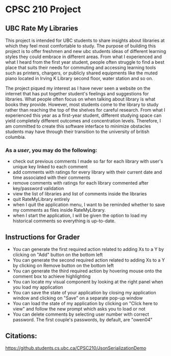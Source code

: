 # CPSC 210 Project

## UBC Rate My Libraries

This project is intended for UBC students to share insights about libraries at which they
feel most comfortable to study. The purpose of building this project is to offer freshmen and
new ubc students ideas of different learning styles they could embrace in different areas. 
From what I experienced and what I heard from the first year student, people often struggle to
find a best place that suits their needs for commuting 
and accessing learning tools such as printers,
chargers, or publicly shared equipments like the muted piano located in Irving K Library
second floor, water station and so on. 

The project piqued my interest as I have never seen a website on the internet
that has put together student's feelings and suggestions for libraries. What people often
focus on when talking about library is what books they provide. However, most
students come to the library to study rather than reaching the top of the shelves
for careful research. From what I experienced this year as a first-year student, different
studying space can yield completely different outcomes and concentration levels. Therefore,
I am committed to create this software interface to minimize obstacles students
may have through their transition to the university of british columbia.


### As a *user*, you may do the following:
- check out previous comments I made so far for each library with user's unique key linked to each comment
- add comments with ratings for every library with their current date and time associated with their comments
- remove comments with ratings for each library commented after key/password validation
- view the list of libraries and list of comments inside the libraries
- quit RateMyLibrary entirely
- when I quit the application menu, I want to be reminded whether to save my comments as files inside RateMyLibrary.
- when I start the application, I will be given the option to load my historical comments so everything is up-to-date.


## Instructions for Grader
- You can generate the first required action related to adding Xs to a Y by clicking on "Add" button on the bottom left
- You can generate the second required action related to adding Xs to a Y by clicking on Remove button on the bottom left
- You can generate the third required action by hovering mouse onto the comment box to achieve highlighting
- You can locate my visual component by looking at the right panel when you load my application
- You can save the state of your application by closing my application window and clicking on "Save" on a separate pop-up window
- You can load the state of my application by clicking on "Click here to view" and follow the new prompt which asks you to load or not
- You can delete comments by selecting user number with correct password. The first couple's passwords, by default, are "owen04"

## Citations:
https://github.students.cs.ubc.ca/CPSC210/JsonSerializationDemo